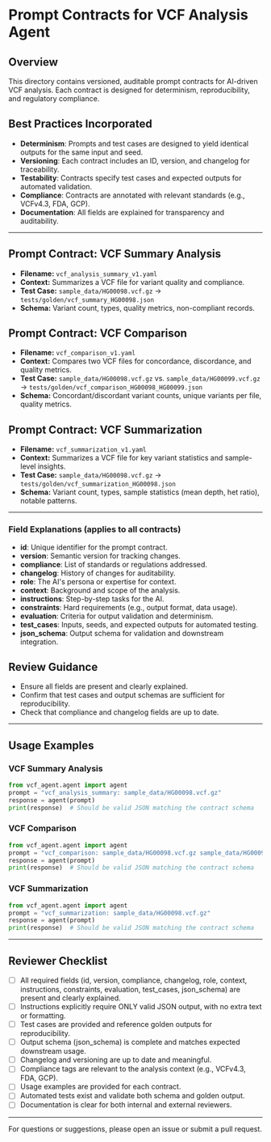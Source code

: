 # Prompt Contracts for VCF Analysis Agent

## Overview
This directory contains versioned, auditable prompt contracts for AI-driven VCF analysis. Each contract is designed for determinism, reproducibility, and regulatory compliance.

## Best Practices Incorporated
- **Determinism**: Prompts and test cases are designed to yield identical outputs for the same input and seed.
- **Versioning**: Each contract includes an ID, version, and changelog for traceability.
- **Testability**: Contracts specify test cases and expected outputs for automated validation.
- **Compliance**: Contracts are annotated with relevant standards (e.g., VCFv4.3, FDA, GCP).
- **Documentation**: All fields are explained for transparency and auditability.

---

## Prompt Contract: VCF Summary Analysis
- **Filename:** `vcf_analysis_summary_v1.yaml`
- **Context:** Summarizes a VCF file for variant quality and compliance.
- **Test Case:** `sample_data/HG00098.vcf.gz` → `tests/golden/vcf_summary_HG00098.json`
- **Schema:** Variant count, types, quality metrics, non-compliant records.

## Prompt Contract: VCF Comparison
- **Filename:** `vcf_comparison_v1.yaml`
- **Context:** Compares two VCF files for concordance, discordance, and quality metrics.
- **Test Case:** `sample_data/HG00098.vcf.gz` vs. `sample_data/HG00099.vcf.gz` → `tests/golden/vcf_comparison_HG00098_HG00099.json`
- **Schema:** Concordant/discordant variant counts, unique variants per file, quality metrics.

## Prompt Contract: VCF Summarization
- **Filename:** `vcf_summarization_v1.yaml`
- **Context:** Summarizes a VCF file for key variant statistics and sample-level insights.
- **Test Case:** `sample_data/HG00098.vcf.gz` → `tests/golden/vcf_summarization_HG00098.json`
- **Schema:** Variant count, types, sample statistics (mean depth, het ratio), notable patterns.

---

### Field Explanations (applies to all contracts)
- **id**: Unique identifier for the prompt contract.
- **version**: Semantic version for tracking changes.
- **compliance**: List of standards or regulations addressed.
- **changelog**: History of changes for auditability.
- **role**: The AI's persona or expertise for context.
- **context**: Background and scope of the analysis.
- **instructions**: Step-by-step tasks for the AI.
- **constraints**: Hard requirements (e.g., output format, data usage).
- **evaluation**: Criteria for output validation and determinism.
- **test_cases**: Inputs, seeds, and expected outputs for automated testing.
- **json_schema**: Output schema for validation and downstream integration.

## Review Guidance
- Ensure all fields are present and clearly explained.
- Confirm that test cases and output schemas are sufficient for reproducibility.
- Check that compliance and changelog fields are up to date.

---

## Usage Examples

### VCF Summary Analysis
```python
from vcf_agent.agent import agent
prompt = "vcf_analysis_summary: sample_data/HG00098.vcf.gz"
response = agent(prompt)
print(response)  # Should be valid JSON matching the contract schema
```

### VCF Comparison
```python
from vcf_agent.agent import agent
prompt = "vcf_comparison: sample_data/HG00098.vcf.gz sample_data/HG00099.vcf.gz"
response = agent(prompt)
print(response)  # Should be valid JSON matching the contract schema
```

### VCF Summarization
```python
from vcf_agent.agent import agent
prompt = "vcf_summarization: sample_data/HG00098.vcf.gz"
response = agent(prompt)
print(response)  # Should be valid JSON matching the contract schema
```

---

## Reviewer Checklist
- [ ] All required fields (id, version, compliance, changelog, role, context, instructions, constraints, evaluation, test_cases, json_schema) are present and clearly explained.
- [ ] Instructions explicitly require ONLY valid JSON output, with no extra text or formatting.
- [ ] Test cases are provided and reference golden outputs for reproducibility.
- [ ] Output schema (json_schema) is complete and matches expected downstream usage.
- [ ] Changelog and versioning are up to date and meaningful.
- [ ] Compliance tags are relevant to the analysis context (e.g., VCFv4.3, FDA, GCP).
- [ ] Usage examples are provided for each contract.
- [ ] Automated tests exist and validate both schema and golden output.
- [ ] Documentation is clear for both internal and external reviewers.

---
For questions or suggestions, please open an issue or submit a pull request. 